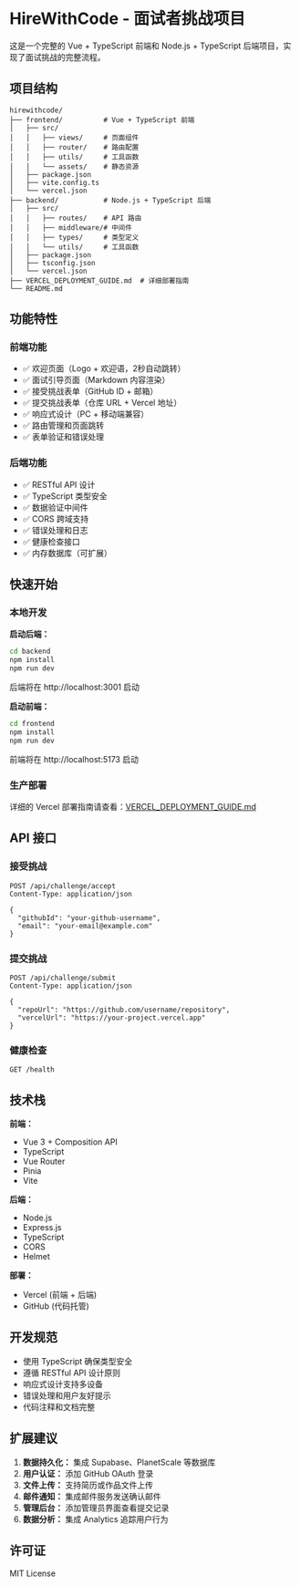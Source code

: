 # HireWithCode - 面试者挑战项目

这是一个完整的 Vue + TypeScript 前端和 Node.js + TypeScript 后端项目，实现了面试挑战的完整流程。

## 项目结构

```
hirewithcode/
├── frontend/          # Vue + TypeScript 前端
│   ├── src/
│   │   ├── views/     # 页面组件
│   │   ├── router/    # 路由配置
│   │   ├── utils/     # 工具函数
│   │   └── assets/    # 静态资源
│   ├── package.json
│   ├── vite.config.ts
│   └── vercel.json
├── backend/           # Node.js + TypeScript 后端
│   ├── src/
│   │   ├── routes/    # API 路由
│   │   ├── middleware/# 中间件
│   │   ├── types/     # 类型定义
│   │   └── utils/     # 工具函数
│   ├── package.json
│   ├── tsconfig.json
│   └── vercel.json
├── VERCEL_DEPLOYMENT_GUIDE.md  # 详细部署指南
└── README.md
```

## 功能特性

### 前端功能
- ✅ 欢迎页面（Logo + 欢迎语，2秒自动跳转）
- ✅ 面试引导页面（Markdown 内容渲染）
- ✅ 接受挑战表单（GitHub ID + 邮箱）
- ✅ 提交挑战表单（仓库 URL + Vercel 地址）
- ✅ 响应式设计（PC + 移动端兼容）
- ✅ 路由管理和页面跳转
- ✅ 表单验证和错误处理

### 后端功能
- ✅ RESTful API 设计
- ✅ TypeScript 类型安全
- ✅ 数据验证中间件
- ✅ CORS 跨域支持
- ✅ 错误处理和日志
- ✅ 健康检查接口
- ✅ 内存数据库（可扩展）

## 快速开始

### 本地开发

**启动后端：**
```bash
cd backend
npm install
npm run dev
```
后端将在 http://localhost:3001 启动

**启动前端：**
```bash
cd frontend
npm install
npm run dev
```
前端将在 http://localhost:5173 启动

### 生产部署

详细的 Vercel 部署指南请查看：[VERCEL_DEPLOYMENT_GUIDE.md](./VERCEL_DEPLOYMENT_GUIDE.md)

## API 接口

### 接受挑战
```
POST /api/challenge/accept
Content-Type: application/json

{
  "githubId": "your-github-username",
  "email": "your-email@example.com"
}
```

### 提交挑战
```
POST /api/challenge/submit
Content-Type: application/json

{
  "repoUrl": "https://github.com/username/repository",
  "vercelUrl": "https://your-project.vercel.app"
}
```

### 健康检查
```
GET /health
```

## 技术栈

**前端：**
- Vue 3 + Composition API
- TypeScript
- Vue Router
- Pinia
- Vite

**后端：**
- Node.js
- Express.js
- TypeScript
- CORS
- Helmet

**部署：**
- Vercel (前端 + 后端)
- GitHub (代码托管)

## 开发规范

- 使用 TypeScript 确保类型安全
- 遵循 RESTful API 设计原则
- 响应式设计支持多设备
- 错误处理和用户友好提示
- 代码注释和文档完整

## 扩展建议

1. **数据持久化：** 集成 Supabase、PlanetScale 等数据库
2. **用户认证：** 添加 GitHub OAuth 登录
3. **文件上传：** 支持简历或作品文件上传
4. **邮件通知：** 集成邮件服务发送确认邮件
5. **管理后台：** 添加管理员界面查看提交记录
6. **数据分析：** 集成 Analytics 追踪用户行为

## 许可证

MIT License

